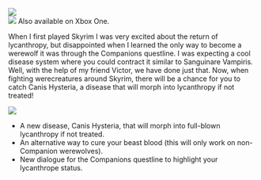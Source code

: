 ![](https://raw.githubusercontent.com/PierreDespereaux/PierreDespereaux/master/assets/images/banners/Canis%20Hysteria.png)\
![](https://raw.githubusercontent.com/PierreDespereaux/PierreDespereaux/master/assets/images/Xbox%20Tiny.png)﻿﻿ Also available on Xbox One﻿﻿.

When I first played Skyrim I was very excited about the return of lycanthropy, but disappointed when I learned the only way to become a werewolf it was through the Companions questline. I was expecting a cool disease system where you could contract it similar to Sanguinare Vampiris. Well, with the help of my friend Victor, we have done just that. Now, when fighting werecreatures around Skyrim, there will be a chance for you to catch Canis Hysteria, a disease that will morph into lycanthropy if not treated!

![](https://raw.githubusercontent.com/PierreDespereaux/PierreDespereaux/master/assets/images/banners/Features.png)

-   A new disease, Canis Hysteria, that will morph into full-blown lycanthropy if not treated.
-   An alternative way to cure your beast blood (this will only work on non-Companion werewolves).
-   New dialogue for the Companions questline to highlight your lycanthrope status.
